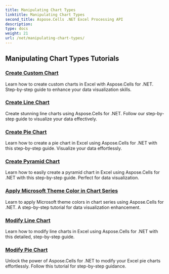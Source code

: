 ```yaml
---
title: Manipulating Chart Types
linktitle: Manipulating Chart Types
second_title: Aspose.Cells .NET Excel Processing API
description: 
type: docs
weight: 21
url: /net/manipulating-chart-types/
---
```


## Manipulating Chart Types Tutorials
### [Create Custom Chart](./create-custom-chart/)
Learn how to create custom charts in Excel with Aspose.Cells for .NET. Step-by-step guide to enhance your data visualization skills.
### [Create Line Chart](./create-line-chart/)
Create stunning line charts using Aspose.Cells for .NET. Follow our step-by-step guide to visualize your data effectively.
### [Create Pie Chart](./create-pie-chart/)
Learn how to create a pie chart in Excel using Aspose.Cells for .NET with this step-by-step guide. Visualize your data effortlessly.
### [Create Pyramid Chart](./create-pyramid-chart/)
Learn how to easily create a pyramid chart in Excel using Aspose.Cells for .NET with this step-by-step guide. Perfect for data visualization.
### [Apply Microsoft Theme Color in Chart Series](./apply-microsoft-theme-color-in-chart-series/)
Learn to apply Microsoft theme colors in chart series using Aspose.Cells for .NET. A step-by-step tutorial for data visualization enhancement.
### [Modify Line Chart](./modify-line-chart/)
Learn how to modify line charts in Excel using Aspose.Cells for .NET with this detailed, step-by-step guide.
### [Modify Pie Chart](./modify-pie-chart/)
Unlock the power of Aspose.Cells for .NET to modify your Excel pie charts effortlessly. Follow this tutorial for step-by-step guidance.